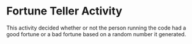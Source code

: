 # Fortune Teller Activity
This activity decided whether or not the person running the code had a good fortune or a bad fortune based on a random number it generated. 
